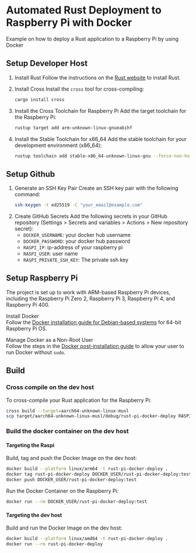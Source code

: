 # Automated Rust Deployment to Raspberry Pi with Docker

Example on how to deploy a Rust application to a Raspberry Pi by using Docker

## Setup Developer Host

1. Install Rust 
   Follow the instructions on the [Rust website](https://www.rust-lang.org/tools/install) to install Rust.

2. Install Cross 
   Install the `cross` tool for cross-compiling:  
   ```bash
   cargo install cross
   ```
3. Install the Cross Toolchain for Raspberry Pi 
   Add the target toolchain for the Raspberry Pi:  
   ```bash
   rustup target add arm-unknown-linux-gnueabihf
   ```
4. Install the Stable Toolchain for x86_64
   Add the stable toolchain for your development environment (x86_64):  
   ```bash
   rustup toolchain add stable-x86_64-unknown-linux-gnu --force-non-host
   ```

## Setup Github

1. Generate an SSH Key Pair 
   Create an SSH key pair with the following command: 
   ```bash
   ssh-keygen -t ed25519 -C "your_email@example.com"
   ```
2. Create GitHub Secrets 
   Add the following secrets in your GitHub repository (Settings > Secrets and variables > Actions > New repository secret): 
   - `DOCKER_USERNAME`: your docker hub username
   - `DOCKER_PASSWORD`: your docker hub password
   - `RASPI_IP`: ip-address of your raspberry pi
   - `RASPI_USER`: user name
   - `RASPI_PRIVATE_SSH_KEY`: The private ssh key

## Setup Raspberry Pi

The project is set up to work with ARM-based Raspberry Pi devices, including the Raspberry Pi Zero 2, Raspberry Pi 3, Raspberry Pi 4, and Raspberry Pi 400.

Install Docker  
Follow the [Docker installation guide for Debian-based systems](https://docs.docker.com/engine/install/debian/#install-using-the-repository) for 64-bit Raspberry Pi OS.

Manage Docker as a Non-Root User  
Follow the steps in the [Docker post-installation guide](https://docs.docker.com/engine/install/linux-postinstall/) to allow your user to run Docker without `sudo`.

## Build

### Cross compile on the dev host

To cross-compile your Rust application for the Raspberry Pi:

```bash
cross build --target=aarch64-unknown-linux-musl
scp target/aarch64-unknown-linux-musl/debug/rust-pi-docker-deploy RASPI_USER@RASPI_IP:~
```

### Build the docker container on the dev host

#### Targeting the Raspi

Build, tag and push the Docker Image on the dev host: 
```bash
docker build --platform linux/arm64 -t rust-pi-docker-deploy .
docker tag rust-pi-docker-deploy DOCKER_USER/rust-pi-docker-deploy:test
docker push DOCKER_USER/rust-pi-docker-deploy:test
```

Run the Docker Container on the Raspberry Pi:
```bash
docker run --rm DOCKER_USER/rust-pi-docker-deploy:test
```

#### Targeting the dev host

Build and run the Docker Image on the dev host: 
```bash
docker build --platform linux/amd64 -t rust-pi-docker-deploy .
docker run --rm rust-pi-docker-deploy
```